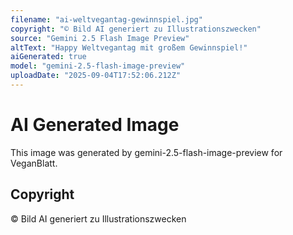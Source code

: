 ```yaml
---
filename: "ai-weltvegantag-gewinnspiel.jpg"
copyright: "© Bild AI generiert zu Illustrationszwecken"
source: "Gemini 2.5 Flash Image Preview"
altText: "Happy Weltvegantag mit großem Gewinnspiel!"
aiGenerated: true
model: "gemini-2.5-flash-image-preview"
uploadDate: "2025-09-04T17:52:06.212Z"
---
```


# AI Generated Image

This image was generated by gemini-2.5-flash-image-preview for VeganBlatt.

## Copyright
© Bild AI generiert zu Illustrationszwecken
